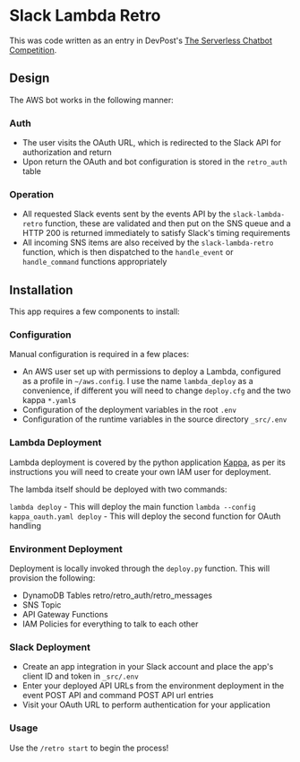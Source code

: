 # Slack Lambda Retro

This was code written as an entry in DevPost's [The Serverless Chatbot Competition](http://awschatbot.devpost.com/). 

## Design

The AWS bot works in the following manner:

### Auth

- The user visits the OAuth URL, which is redirected to the Slack API for authorization and return
- Upon return the OAuth and bot configuration is stored in the `retro_auth` table

### Operation 

- All requested Slack events sent by the events API by the `slack-lambda-retro` function, these are validated and then put on the SNS queue and a HTTP 200 is returned immediately to satisfy Slack's timing requirements
- All incoming SNS items are also received by the `slack-lambda-retro` function, which is then dispatched to the `handle_event` or `handle_command` functions appropriately

## Installation

This app requires a few components to install:

### Configuration

Manual configuration is required in a few places:

- An AWS user set up with permissions to deploy a Lambda, configured as a profile in `~/aws.config`. I use the name `lambda_deploy` as a convenience, if different you will need to change `deploy.cfg` and the two kappa `*.yaml`s
- Configuration of the deployment variables in the root `.env`
- Configuration of the runtime variables in the source directory `_src/.env`

### Lambda Deployment

Lambda deployment is covered by the python application [Kappa](https://github.com/garnaat/kappa), as per its
instructions you will need to create your own IAM user for deployment. 

The lambda itself should be deployed with two commands:


`lambda deploy` - This will deploy the main function
`lambda --config kappa_oauth.yaml deploy` - This will deploy the second function for OAuth handling

### Environment Deployment

Deployment is locally invoked through the `deploy.py` function. This will provision the following:

- DynamoDB Tables retro/retro_auth/retro_messages
- SNS Topic
- API Gateway Functions
- IAM Policies for everything to talk to each other

### Slack Deployment

- Create an app integration in your Slack account and place the app's client ID and  token in `_src/.env`
- Enter your deployed API URLs from the environment deployment in the event POST API and command POST API url entries
- Visit your OAuth URL to perform authentication for your application

### Usage

Use the `/retro start` to begin the process!